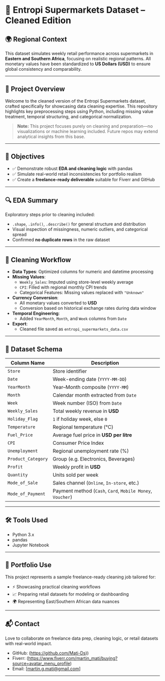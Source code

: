# 🧼 Entropi Supermarkets Dataset – Cleaned Edition

## 🌍 Regional Context
This dataset simulates weekly retail performance across supermarkets in **Eastern and Southern Africa**, focusing on realistic regional patterns. All monetary values have been standardized to **US Dollars (USD)** to ensure global consistency and comparability.

---

## 📘 Project Overview
Welcome to the cleaned version of the Entropi Supermarkets dataset, crafted specifically for showcasing data cleaning expertise. This repository highlights key preprocessing steps using Python, including missing value treatment, temporal structuring, and categorical normalization.

> **Note:** This project focuses purely on cleaning and preparation—no visualizations or machine learning included. Future repos may extend analytical insights from this base.

---

## 🎯 Objectives
- ✅ Demonstrate robust **EDA and cleaning logic** with pandas
- ✅ Simulate real-world retail inconsistencies for portfolio realism
- ✅ Create a **freelance-ready deliverable** suitable for Fiverr and GitHub

---

## 🔍 EDA Summary
Exploratory steps prior to cleaning included:
- `.shape`, `.info()`, `.describe()` for general structure and distribution
- Visual inspection of missingness, numeric outliers, and categorical spread
- Confirmed **no duplicate rows** in the raw dataset

---

## 🧹 Cleaning Workflow
- **Data Types**: Optimized columns for numeric and datetime processing
- **Missing Values**:
  - `Weekly_Sales`: Imputed using store-level weekly average
  - `CPI`: Filled with regional monthly CPI trends
  - Categorical Features: Missing values replaced with `"Unknown"`
- **Currency Conversion**:
  - All monetary values converted to **USD**
  - Conversion based on historical exchange rates during data window
- **Temporal Engineering**:
  - Added `YearMonth`, `Month`, and `Week` columns from `Date`
- **Export**:
  - Cleaned file saved as `entropi_supermarkets_data.csv`

---

## 🧾 Dataset Schema

| Column Name        | Description                                                   |
|--------------------|---------------------------------------------------------------|
| `Store`            | Store identifier                                              |
| `Date`             | Week-ending date (`YYYY-MM-DD`)                               |
| `YearMonth`        | Year–Month composite (`YYYY-MM`)                              |
| `Month`            | Calendar month extracted from `Date`                          |
| `Week`             | Week number (ISO) from `Date`                                 |
| `Weekly_Sales`     | Total weekly revenue in **USD**                               |
| `Holiday_Flag`     | `1` if holiday week, else `0`                                  |
| `Temperature`      | Regional temperature (°C)                                     |
| `Fuel_Price`       | Average fuel price in **USD per litre**                       |
| `CPI`              | Consumer Price Index                                          |
| `Unemployment`     | Regional unemployment rate (%)                                |
| `Product_Category` | Group (e.g. Electronics, Beverages)                                |
| `Profit`           | Weekly profit in **USD**                                      |
| `Quantity`         | Units sold per week                                           |
| `Mode_of_Sale`     | Sales channel (`Online`, `In-store`, etc.)                    |
| `Mode_of_Payment`  | Payment method (`Cash`, `Card`, `Mobile Money`, `Voucher`)    |

---

## 🛠 Tools Used
- Python 3.x
- pandas
- Jupyter Notebook

---

## 🧳 Portfolio Use
This project represents a sample freelance-ready cleaning job tailored for:
- ⚡ Showcasing practical cleaning workflows
- 📈 Preparing retail datasets for modeling or dashboarding
- 🌍 Representing East/Southern African data nuances

---

## 📬 Contact
Love to collaborate on freelance data prep, cleaning logic, or retail datasets with real-world impact.

- GitHub: (https://github.com/Mati-Ds))
- Fiverr: (https://www.fiverr.com/martin_mati/buying?source=avatar_menu_profile)
- Email: [martin.g.mati@gmail.com] 

---
